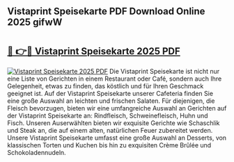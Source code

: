 ## Vistaprint Speisekarte PDF Download Online 2025 gifwW

# <h2><a href="http://gc5zwl.nevu.top/?p=Vistaprint+Speisekarte">🔗 👉🔴 Vistaprint Speisekarte 2025 PDF</a></h2>

[![Vistaprint Speisekarte 2025 PDF](https://i.imgur.com/dBaPXMq.png)](http://gc5zwl.nevu.top/?p=Vistaprint+Speisekarte)
Die Vistaprint Speisekarte ist nicht nur eine Liste von Gerichten in einem Restaurant oder Café, sondern auch Ihre Gelegenheit, etwas zu finden, das köstlich und für Ihren Geschmack geeignet ist. Auf der Vistaprint Speisekarte unserer Cafeteria finden Sie eine große Auswahl an leichten und frischen Salaten. Für diejenigen, die Fleisch bevorzugen, bieten wir eine umfangreiche Auswahl an Gerichten auf der Vistaprint Speisekarte an: Rindfleisch, Schweinefleisch, Huhn und Fisch. Unseren Auserwählten bieten wir exquisite Gerichte wie Schaschlik und Steak an, die auf einem alten, natürlichen Feuer zubereitet werden. Unsere Vistaprint Speisekarte umfasst eine große Auswahl an Desserts, von klassischen Torten und Kuchen bis hin zu exquisiten Crème Brûlée und Schokoladennudeln.
